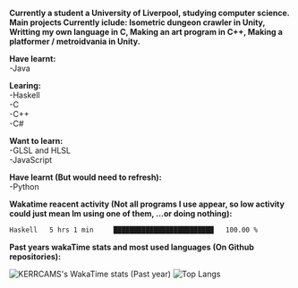 **Currently a student a University of Liverpool, studying computer science. Main projects Currently iclude: Isometric dungeon crawler in Unity, Writting my own language in C, Making an art program in C++, Making a platformer / metroidvania  in Unity.** <br>
 
<!--! 
![Wakatime lifetime stats](https://github-readme-stats.vercel.app/api/wakatime?username=KERRCAM) 
![Top Langs](https://github-readme-stats.vercel.app/api/top-langs/?username=KERRCAM&hide=CMake,Makefile) 
--> 

**Have learnt:** <br>
-Java <br> 

**Learing:** <br>
-Haskell <br>
-C <br>
-C++ <br>
-C# <br>

**Want to learn:** <br>
-GLSL and HLSL <br>
-JavaScript <br>

**Have learnt (But would need to refresh):** <br>
-Python <br>

**Wakatime reacent activity (Not all programs I use appear, so low activity could just mean Im using one of them, ...or doing nothing):**
<!--START_SECTION:waka-->

```txt
Haskell   5 hrs 1 min     █████████████████████████   100.00 %
```

<!--END_SECTION:waka-->    
<!--! 
seems fairly inacurate


--> 
**Past years wakaTime stats and most used languages (On Github repositories):**

![KERRCAMS's WakaTime stats (Past year)](https://github-readme-stats.vercel.app/api/wakatime?username=KERRCAM&layout=compact)
![Top Langs](https://github-readme-stats.vercel.app/api/top-langs/?username=KERRCAM&hide=CMake,Makefile) 

<!--! 
![Top Langs](https://github-readme-stats.vercel.app/api/top-langs/?username=KERRCAM&layout=compact) 
--> 


